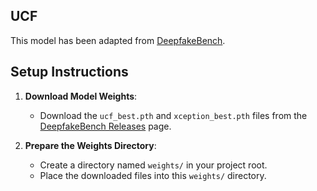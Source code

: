 ## UCF

This model has been adapted from [DeepfakeBench](https://github.com/SCLBD/DeepfakeBench).

## Setup Instructions

1. **Download Model Weights**:
   - Download the `ucf_best.pth` and `xception_best.pth` files from the [DeepfakeBench Releases](https://github.com/SCLBD/DeepfakeBench/releases/tag/v1.0.1) page.

2. **Prepare the Weights Directory**:
   - Create a directory named `weights/` in your project root.
   - Place the downloaded files into this `weights/` directory.